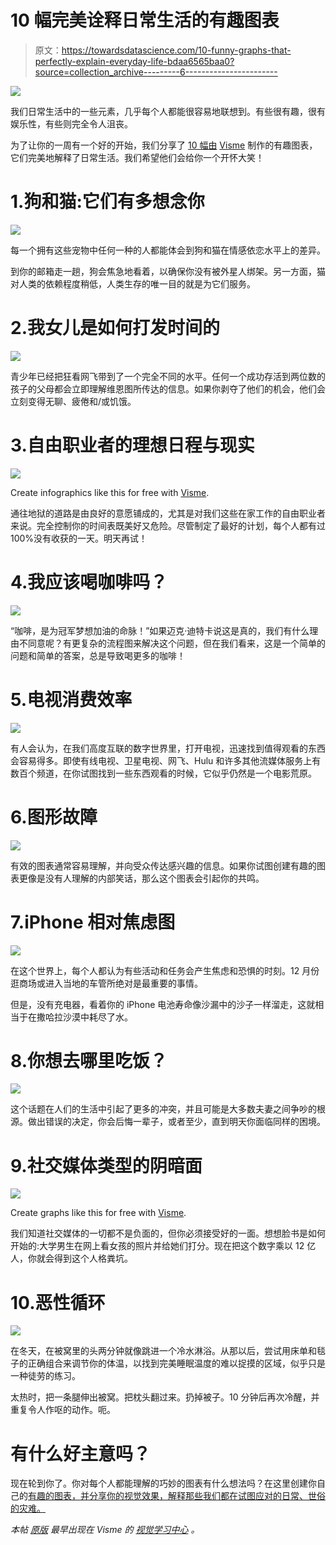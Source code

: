 # 10 幅完美诠释日常生活的有趣图表

> 原文：<https://towardsdatascience.com/10-funny-graphs-that-perfectly-explain-everyday-life-bdaa6565baa0?source=collection_archive---------6----------------------->

![](img/590b77f737e43a109232c7766e063199.png)

我们日常生活中的一些元素，几乎每个人都能很容易地联想到。有些很有趣，很有娱乐性，有些则完全令人沮丧。

为了让你的一周有一个好的开始，我们分享了 [10 幅由](http://blog.visme.co/funny-graphs/) [Visme](https://www.visme.co/make-charts-and-reports/) 制作的有趣图表，它们完美地解释了日常生活。我们希望他们会给你一个开怀大笑！

# 1.狗和猫:它们有多想念你

![](img/52554c37bc5548647d9623308fd8ee54.png)

每一个拥有这些宠物中任何一种的人都能体会到狗和猫在情感依恋水平上的差异。

到你的邮箱走一趟，狗会焦急地看着，以确保你没有被外星人绑架。另一方面，猫对人类的依赖程度稍低，人类生存的唯一目的就是为它们服务。

# 2.我女儿是如何打发时间的

![](img/1e6bd28508697db7f326b2566964d906.png)

青少年已经把狂看网飞带到了一个完全不同的水平。任何一个成功存活到两位数的孩子的父母都会立即理解维恩图所传达的信息。如果你剥夺了他们的机会，他们会立刻变得无聊、疲倦和/或饥饿。

# 3.自由职业者的理想日程与现实

![](img/e04f9e85ec8c1ea17d6b7eac54b46379.png)

Create infographics like this for free with [Visme](http://www.visme.co/make-infographics?vc=Graphic-CTA).

通往地狱的道路是由良好的意愿铺成的，尤其是对我们这些在家工作的自由职业者来说。完全控制你的时间表既美好又危险。尽管制定了最好的计划，每个人都有过 100%没有收获的一天。明天再试！

# 4.我应该喝咖啡吗？

![](img/e3299f93afa730d47395d311a22bdcc2.png)

“咖啡，是为冠军梦想加油的命脉！”如果迈克·迪特卡说这是真的，我们有什么理由不同意呢？有更复杂的流程图来解决这个问题，但在我们看来，这是一个简单的问题和简单的答案，总是导致喝更多的咖啡！

# 5.电视消费效率

![](img/e698c28601344392716d7a5b2998c154.png)

有人会认为，在我们高度互联的数字世界里，打开电视，迅速找到值得观看的东西会容易得多。即使有线电视、卫星电视、网飞、Hulu 和许多其他流媒体服务上有数百个频道，在你试图找到一些东西观看的时候，它似乎仍然是一个电影荒原。

# 6.图形故障

![](img/4afbcc0e5da1ba1fb5fc4806ce97244e.png)

有效的图表通常容易理解，并向受众传达感兴趣的信息。如果你试图创建有趣的图表更像是没有人理解的内部笑话，那么这个图表会引起你的共鸣。

# 7.iPhone 相对焦虑图

![](img/f60850f84db9724e34967f4748311bba.png)

在这个世界上，每个人都认为有些活动和任务会产生焦虑和恐惧的时刻。12 月份逛商场或进入当地的车管所绝对是最重要的事情。

但是，没有充电器，看着你的 iPhone 电池寿命像沙漏中的沙子一样溜走，这就相当于在撒哈拉沙漠中耗尽了水。

# 8.你想去哪里吃饭？

![](img/fe28bad079a040576a7a041f4920f9dd.png)

这个话题在人们的生活中引起了更多的冲突，并且可能是大多数夫妻之间争吵的根源。做出错误的决定，你会后悔一辈子，或者至少，直到明天你面临同样的困境。

# 9.社交媒体类型的阴暗面

![](img/77b4fdeb004e8ed7feaa004e05b19f21.png)

Create graphs like this for free with [Visme](http://www.visme.co/make-infographics?vc=Graphic-CTA).

我们知道社交媒体的一切都不是负面的，但你必须接受好的一面。想想脸书是如何开始的:大学男生在网上看女孩的照片并给她们打分。现在把这个数字乘以 12 亿人，你就会得到这个人格粪坑。

# 10.恶性循环

![](img/9658b5cf640610905e5e06d6c818b9dc.png)

在冬天，在被窝里的头两分钟就像跳进一个冷水淋浴。从那以后，尝试用床单和毯子的正确组合来调节你的体温，以找到完美睡眠温度的难以捉摸的区域，似乎只是一种徒劳的练习。

太热时，把一条腿伸出被窝。把枕头翻过来。扔掉被子。10 分钟后再次冷醒，并重复令人作呕的动作。呃。

# 有什么好主意吗？

现在轮到你了。你对每个人都能理解的巧妙的图表有什么想法吗？在这里创建你自己的[有趣的图表，并分享你的视觉效果，解释那些我们都在试图应对的日常、世俗的灾难。](https://www.visme.co/make-charts-and-reports/)

*本帖* [*原版*](http://blog.visme.co/funny-graphs/) *最早出现在 Visme 的* [*视觉学习中心*](http://blog.visme.co/) *。*